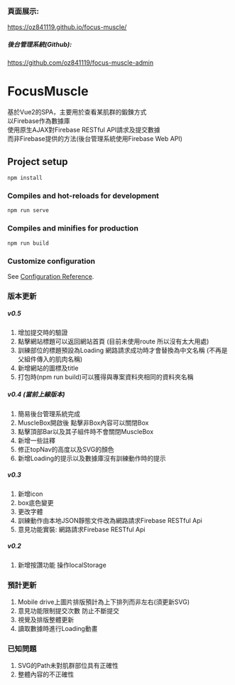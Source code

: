 ### 頁面展示: 
<https://oz841119.github.io/focus-muscle/>  

##### 後台管理系統(Github): 
<https://github.com/oz841119/focus-muscle-admin>


# FocusMuscle
基於Vue2的SPA，主要用於查看某肌群的鍛鍊方式  
以Firebase作為數據庫  
使用原生AJAX對Firebase RESTful API請求及提交數據  
而非Firebase提供的方法(後台管理系統使用Firebase Web API)

## Project setup
```
npm install
```

### Compiles and hot-reloads for development
```
npm run serve
```

### Compiles and minifies for production
```
npm run build
```

### Customize configuration
See [Configuration Reference](https://cli.vuejs.org/config/).




### 版本更新

##### v0.5
1. 增加提交時的驗證
2. 點擊網站標題可以返回網站首頁 (目前未使用route 所以沒有太大用處)
3. 訓練部位的標題預設為Loading 網路請求成功時才會替換為中文名稱 (不再是父組件傳入的肌肉名稱) 
4. 新增網站的圖標及title
5. 打包時(npm run build)可以獲得與專案資料夾相同的資料夾名稱

##### v0.4 (當前上線版本)
1. 簡易後台管理系統完成
2. MuscleBox開啟後 點擊非Box內容可以關閉Box
3. 點擊頂部Bar以及其子組件時不會關閉MuscleBox
4. 新增一些註釋
5. 修正topNav的高度以及SVG的顏色
6. 新增Loading的提示以及數據庫沒有訓練動作時的提示

##### v0.3 
1. 新增icon
2. box底色變更
3. 更改字體
4. 訓練動作由本地JSON靜態文件改為網路請求Firebase RESTful Api
5. 意見功能實裝: 網路請求Firebase RESTful Api

##### v0.2
1. 新增按讚功能 操作localStorage

### 預計更新
1. Mobile drive上圖片排版預計為上下排列而非左右(須更新SVG)
2. 意見功能限制提交次數 防止不斷提交
3. 視覺及排版整體更新
4. 讀取數據時進行Loading動畫

### 已知問題
1. SVG的Path未對肌群部位具有正確性
2. 整體內容的不正確性
